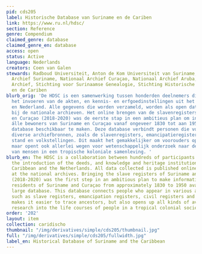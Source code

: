 ```yaml
---
pid: cds205
label: Historische Database van Suriname en de Cariben
link: https://www.ru.nl/hdsc/
section: Reference
genre: Compendium
claimed_genre: database
claimed_genre_en: database
access: open
status: Active
language: Nederlands
creators: Coen van Galen
stewards: Radboud Universiteit, Anton de Kom Universiteit van Suriname, Nationaal
  Archief Suriname, Nationaal Archief Curaçao, Nationaal Archief Aruba, Nationaal
  Archief, Stichting voor Surinaamse Genealogie, Stichting Historische Database Suriname
  en de Cariben
blurb_orig: 'De HDSC is een samenwerking tussen honderden deelnemers die helpen met
  het invoeren van de akten, en kennis- en erfgoedinstellingen uit het Caribisch gebied
  en Nederland. Alle gegevens die worden verzameld, worden als open data online gepubliceerd
  bij de nationale archieven. Het online brengen van de slavenregisters van Suriname
  en Curaçao (2018-2020) was de eerste stap in een ambitieus plan om informatie over
  álle bewoners van Suriname en Curaçao vanaf ongeveer 1830 tot aan 1950 in één grote
  database beschikbaar te maken. Deze database verbindt personen die voorkomen in
  diverse archiefbronnen, zoals de slavenregisters, emancipatieregisters, burgerlijke
  stand en volkstellingen. Dit maakt het gemakkelijker om voorouders op te sporen,
  maar opent ook allerlei wegen voor wetenschappelijk onderzoek naar de levenslopen
  van mensen in een tropische koloniale samenleving. '
blurb_en: The HDSC is a collaboration between hundreds of participants who help with
  the introduction of the deeds, and knowledge and heritage institutions from the
  Caribbean and the Netherlands. All data collected is published online as open data
  at the national archives. Bringing the slave registers of Suriname and Curaçao online
  (2018-2020) was the first step in an ambitious plan to make information about all
  residents of Suriname and Curaçao from approximately 1830 to 1950 available in one
  large database. This database connects people who appear in various archival sources,
  such as slave registers, emancipation registers, civil registers and censuses. This
  makes it easier to trace ancestors, but also opens up all kinds of avenues for scientific
  research into the life courses of people in a tropical colonial society.
order: '202'
layout: item
collection: caridischo
thumbnail: "/img/derivatives/simple/cds205/thumbnail.jpg"
full: "/img/derivatives/simple/cds205/fullwidth.jpg"
label_en: Historical Database of Suriname and the Caribbean
---
```

